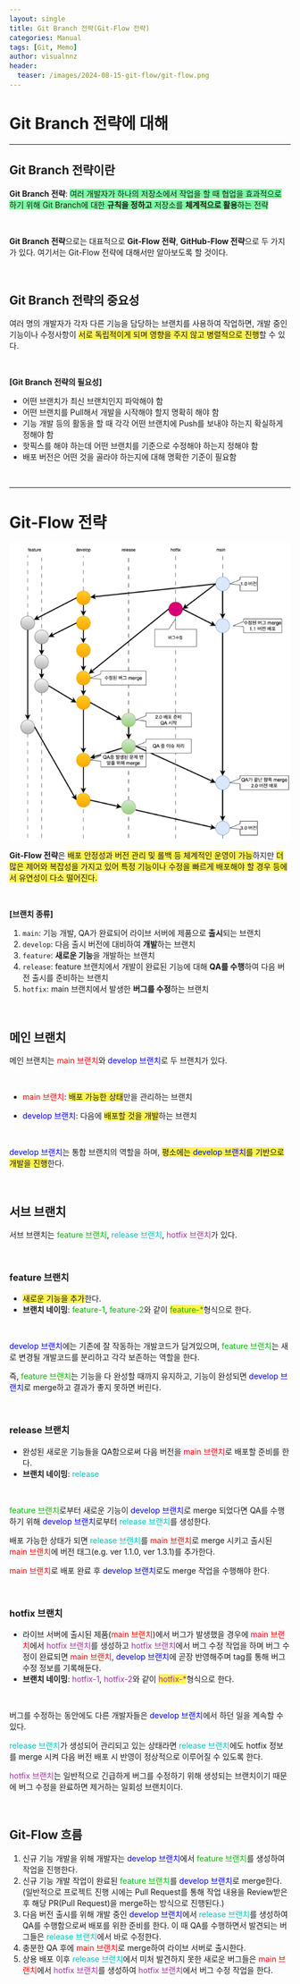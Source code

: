 ```yaml
---
layout: single
title: Git Branch 전략(Git-Flow 전략)
categories: Manual
tags: [Git, Memo]
author: visualnnz
header:
  teaser: /images/2024-08-15-git-flow/git-flow.png
---
```


# Git Branch 전략에 대해

***

## Git Branch 전략이란

**Git Branch 전략**: <span style="background-color: #7cffa4">여러 개발자가 하나의 저장소에서 작업을 할 때 협업을 효과적으로 하기 위해 Git Branch에 대한 **규칙을 정하고** 저장소를 **체계적으로 활용**하는 전략</span>

<br>

**Git Branch 전략**으로는 대표적으로 **Git-Flow 전략**, **GitHub-Flow 전략**으로 두 가지가 있다. 여기서는 Git-Flow 전략에 대해서만 알아보도록 할 것이다.

<br>

## Git Branch 전략의 중요성

여러 명의 개발자가 각자 다른 기능을 담당하는 브랜치를 사용하여 작업하면, 개발 중인 기능이나 수정사항이 <span style="background-color: #fff551">서로 독립적이게 되며 영향을 주지 않고 병렬적으로 진행</span>할 수 있다.

<br>

**[Git Branch 전략의 필요성]**

- 어떤 브랜치가 최신 브랜치인지 파악해야 함
- 어떤 브랜치를 Pull해서 개발을 시작해야 할지 명확히 해야 함
- 기능 개발 등의 활동을 할 때 각각 어떤 브랜치에 Push를 보내야 하는지 확실하게 정해야 함
- 핫픽스를 해야 하는데 어떤 브랜치를 기준으로 수정해야 하는지 정해야 함
- 배포 버전은 어떤 것을 골라야 하는지에 대해 명확한 기준이 필요함

<br>

***

# Git-Flow 전략

![git-flow-kr](/images/2024-08-15-git-flow/git-flow-kr.png)

**Git-Flow 전략**은 <span style="background-color: #fff551">배포 안정성과 버전 관리 및 롤백 등 체계적인 운영이 가능</span>하지만 <span style="background-color: #fff551">더 많은 제어와 복잡성을 가지고 있어 특정 기능이나 수정을 빠르게 배포해야 할 경우 등에서 유연성이 다소 떨어진다.</span>

<br>

**[브랜치 종류]**

1. `main`: 기능 개발, QA가 완료되어 라이브 서버에 제품으로 **출시**되는 브랜치
2. `develop`: 다음 출시 버전에 대비하여 **개발**하는 브랜치
3. `feature`: **새로운 기능**을 개발하는 브랜치
4. `release`: feature 브랜치에서 개발이 완료된 기능에 대해 **QA를 수행**하여 다음 버전 출시를 준비하는 브랜치
5. `hotfix`: main 브랜치에서 발생한 **버그를 수정**하는 브랜치

<br>

## 메인 브랜치

메인 브랜치는 <span style="color: #FF0000">main 브랜치</span>와 <span style="color: #0000ff">develop 브랜치</span>로 두 브랜치가 있다.

<br>

- <span style="color: #FF0000">main 브랜치</span>: <span style="background-color: #fff551">배포 가능한 상태</span>만을 관리하는 브랜치

- <span style="color: #0000ff">develop 브랜치</span>: 다음에 <span style="background-color: #fff551">배포할 것을 개발</span>하는 브랜치

<br>

<span style="color: #0000ff">develop 브랜치</span>는 통합 브랜치의 역할을 하며, <span style="background-color: #fff551">평소에는 <span style="color: #0000ff">develop 브랜치</span>를 기반으로 개발을 진행</span>한다.

<br>

## 서브 브랜치

서브 브랜치는 <span style="color: #00B900">feature 브랜치</span>, <span style="color: #00c1c1">release 브랜치</span>, <span style="color: #9f339f">hotfix 브랜치</span>가 있다.

<br>

### feature 브랜치

- <span style="background-color: #fff551">새로운 기능을 추가</span>한다.
- **브랜치 네이밍**: <span style="color: #00B900">feature-1</span>, <span style="color: #00B900">feature-2</span>와 같이 <span style="background-color: #fff551"><span style="color: #00B900">feature-*</span></span>형식으로 한다.

<br>

<span style="color: #0000ff">develop 브랜치</span>에는 기존에 잘 작동하는 개발코드가 담겨있으며, <span style="color: #00B900">feature 브랜치</span>는 새로 변경될 개발코드를 분리하고 각각 보존하는 역할을 한다.

즉, <span style="color: #00B900">feature 브랜치</span>는 기능을 다 완성할 때까지 유지하고, 기능이 완성되면 <span style="color: #0000ff">develop 브랜치</span>로 merge하고 결과가 좋지 못하면 버린다.

<br>

### release 브랜치

- 완성된 새로운 기능들을 QA함으로써 다음 버전을 <span style="color: #FF0000">main 브랜치</span>로 배포할 준비를 한다.
- **브랜치 네이밍**: <span style="color: #00c1c1">release</span>

<br>

<span style="color: #00B900">feature 브랜치</span>로부터 새로운 기능이 <span style="color: #0000ff">develop 브랜치</span>로 merge 되었다면 QA를 수행하기 위해 <span style="color: #0000ff">develop 브랜치</span>로부터 <span style="color: #00c1c1">release 브랜치</span>를 생성한다.

배포 가능한 상태가 되면 <span style="color: #00c1c1">release 브랜치</span>를 <span style="color: #FF0000">main 브랜치</span>로 merge 시키고 출시된 <span style="color: #FF0000">main 브랜치</span>에 버전 태그(e.g. ver 1.1.0, ver 1.3.1)를 추가한다.

<span style="color: #FF0000">main 브랜치</span>로 배포 완료 후 <span style="color: #0000ff">develop 브랜치</span>로도 merge 작업을 수행해야 한다.

<br>

### hotfix 브랜치

- 라이브 서버에 출시된 제품(<span style="color: #FF0000">main 브랜치</span>)에서 버그가 발생했을 경우에 <span style="color: #FF0000">main 브랜치</span>에서 <span style="color: #9f339f">hotfix 브랜치</span>를 생성하고 <span style="color: #9f339f">hotfix 브랜치</span>에서 버그 수정 작업을 하며 버그 수정이 완료되면 <span style="color: #FF0000">main 브랜치</span>, <span style="color: #0000ff">develop 브랜치</span>에 곧장 반영해주며 tag를 통해 버그 수정 정보를 기록해둔다.
- **브랜치 네이밍**: <span style="color: #9f339f">hotfix-1</span>, <span style="color: #9f339f">hotfix-2</span>와 같이 <span style="background-color: #fff551"><span style="color: #9f339f">hotfix-*</span></span>형식으로 한다.

<br>

버그를 수정하는 동안에도 다른 개발자들은 <span style="color: #0000ff">develop 브랜치</span>에서 하던 일을 계속할 수 있다.

<span style="color: #00c1c1">release 브랜치</span>가 생성되어 관리되고 있는 상태라면 <span style="color: #00c1c1">release 브랜치</span>에도 hotfix 정보를 merge 시켜 다음 버전 배포 시 반영이 정상적으로 이루어질 수 있도록 한다.

<span style="color: #9f339f">hotfix 브랜치</span>는 일반적으로 긴급하게 버그를 수정하기 위해 생성되는 브랜치이기 때문에 버그 수정을 완료하면 제거하는 일회성 브랜치이다.

<br>

## Git-Flow 흐름

1. 신규 기능 개발을 위해 개발자는  <span style="color: #0000ff">develop 브랜치</span>에서 <span style="color: #00B900">feature 브랜치</span>를 생성하여 작업을 진행한다.
2. 신규 기능 개발 작업이 완료된 <span style="color: #00B900">feature 브랜치</span>를 <span style="color: #0000ff">develop 브랜치</span>로 merge한다. (일반적으로 프로젝트 진행 시에는 Pull Request를 통해 작업 내용을 Review받은 후 해당 PR(Pull Request)을 merge하는 방식으로 진행된다.)
3. 다음 버전 출시를 위해 개발 중인 <span style="color: #0000ff">develop 브랜치</span>에서 <span style="color: #00c1c1">release 브랜치</span>를 생성하여 QA를 수행함으로써 배포를 위한 준비를 한다. 이 때 QA를 수행하면서 발견되는 버그들은 <span style="color: #00c1c1">release 브랜치</span>에서 바로 수정한다.
4. 충분한 QA 후에 <span style="color: #FF0000">main 브랜치</span>로 merge하여 라이브 서버로 출시한다.
5. 상용 배포 이후 <span style="color: #00c1c1">release 브랜치</span>에서 미처 발견하지 못한 새로운 버그들은 <span style="color: #FF0000">main 브랜치</span>에서 <span style="color: #9f339f">hotfix 브랜치</span>를 생성하여 <span style="color: #9f339f">hotfix 브랜치</span>에서 버그 수정 작업을 한다.